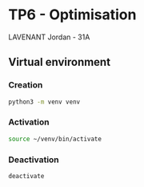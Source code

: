 # TP6 - Optimisation

LAVENANT Jordan - 31A

## Virtual environment

### Creation

```bash
python3 -m venv venv
```

### Activation

```bash
source ~/venv/bin/activate
```

### Deactivation

```bash
deactivate
```
